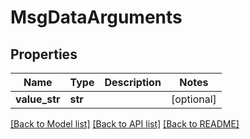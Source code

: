 # MsgDataArguments

## Properties
Name | Type | Description | Notes
------------ | ------------- | ------------- | -------------
**value_str** | **str** |  | [optional] 

[[Back to Model list]](../README.md#documentation-for-models) [[Back to API list]](../README.md#documentation-for-api-endpoints) [[Back to README]](../README.md)


